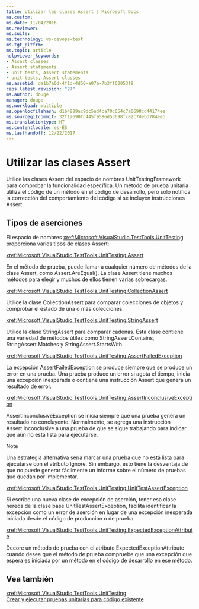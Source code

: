 ```yaml
---
title: Utilizar las clases Assert | Microsoft Docs
ms.custom: 
ms.date: 11/04/2016
ms.reviewer: 
ms.suite: 
ms.technology: vs-devops-test
ms.tgt_pltfrm: 
ms.topic: article
helpviewer_keywords:
- Assert classes
- Assert statements
- unit tests, Assert statements
- unit tests, Assert classes
ms.assetid: da1b7a0d-4f1d-4d50-a07e-7b3ff60053f9
caps.latest.revision: "27"
ms.author: douge
manager: douge
ms.workload: multiple
ms.openlocfilehash: d1b4889ac9dc5ad4ca70c054c7a0698cd44174ee
ms.sourcegitcommit: 32f1a690fc445f9586d53698fc82c7debd784eeb
ms.translationtype: HT
ms.contentlocale: es-ES
ms.lasthandoff: 12/22/2017
---
```

# <a name="using-the-assert-classes"></a>Utilizar las clases Assert
Utilice las clases Assert del espacio de nombres UnitTestingFramework para comprobar la funcionalidad específica. Un método de prueba unitaria utiliza el código de un método en el código de desarrollo, pero solo notifica la corrección del comportamiento del código si se incluyen instrucciones Assert.  
  
## <a name="kinds-of-asserts"></a>Tipos de aserciones  
 El espacio de nombres <xref:Microsoft.VisualStudio.TestTools.UnitTesting> proporciona varios tipos de clases Assert:  
  
 <xref:Microsoft.VisualStudio.TestTools.UnitTesting.Assert>  
  
 En el método de prueba, puede llamar a cualquier número de métodos de la clase Assert, como Assert.AreEqual(). La clase Assert tiene muchos métodos para elegir y muchos de ellos tienen varias sobrecargas.  
  
 <xref:Microsoft.VisualStudio.TestTools.UnitTesting.CollectionAssert>  
  
 Utilice la clase CollectionAssert para comparar colecciones de objetos y comprobar el estado de una o más colecciones.  
  
 <xref:Microsoft.VisualStudio.TestTools.UnitTesting.StringAssert>  
  
 Utilice la clase StringAssert para comparar cadenas. Esta clase contiene una variedad de métodos útiles como StringAssert.Contains, StringAssert.Matches y StringAssert.StartsWith.  
  
 <xref:Microsoft.VisualStudio.TestTools.UnitTesting.AssertFailedException>  
  
 La excepción AssertFailedException se produce siempre que se produce un error en una prueba. Una prueba produce un error si agota el tiempo, inicia una excepción inesperada o contiene una instrucción Assert que genera un resultado de error.  
  
 <xref:Microsoft.VisualStudio.TestTools.UnitTesting.AssertInconclusiveException>  
  
 AssertInconclusiveException se inicia siempre que una prueba genera un resultado no concluyente. Normalmente, se agrega una instrucción Assert.Inconclusive a una prueba de que se sigue trabajando para indicar que aún no está lista para ejecutarse.  
  
> [!NOTE]
>  Una estrategia alternativa sería marcar una prueba que no está lista para ejecutarse con el atributo Ignore. Sin embargo, esto tiene la desventaja de que no puede generar fácilmente un informe sobre el número de pruebas que quedan por implementar.  
  
 <xref:Microsoft.VisualStudio.TestTools.UnitTesting.UnitTestAssertException>  
  
 Si escribe una nueva clase de excepción de aserción, tener esa clase hereda de la clase base UnitTestAssertException, facilita identificar la excepción como un error de aserción en lugar de una excepción inesperada iniciada desde el código de producción o de prueba.  
  
 <xref:Microsoft.VisualStudio.TestTools.UnitTesting.ExpectedExceptionAttribute>  
  
 Decore un método de prueba con el atributo ExpectedExceptionAttribute cuando desee que el método de prueba compruebe que una excepción que espera es iniciada por un método en el código de desarrollo en ese método.  
  
## <a name="see-also"></a>Vea también  
 <xref:Microsoft.VisualStudio.TestTools.UnitTesting>   
 [Crear y ejecutar pruebas unitarias para código existente](http://msdn.microsoft.com/en-us/e8370b93-085b-41c9-8dec-655bd886f173)
